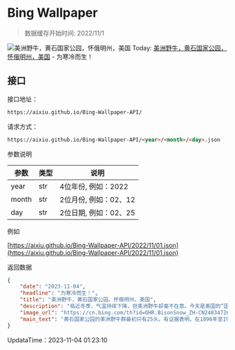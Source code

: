 # Bing Wallpaper

> 数据缓存开始时间: 2022/11/1

![美洲野牛，黄石国家公园，怀俄明州，美国](https://cn.bing.com/th?id=OHR.BisonSnow_ZH-CN2483472629_1920x1080.webp)
Today: [美洲野牛，黄石国家公园，怀俄明州，美国](https://cn.bing.com/th?id=OHR.BisonSnow_ZH-CN2483472629_1920x1080.webp) - 为寒冷而生！

## 接口

接口地址：

```html
https://aixiu.github.io/Bing-Wallpaper-API/
```

请求方式：

```html
https://aixiu.github.io/Bing-Wallpaper-API/<year>/<month>/<day>.json
```

参数说明

| 参数 | 类型 | 说明 |
| - | - | - |
| year | str | 4位年份, 例如：2022 |
| month | str | 2位月份, 例如：02、12 |
| day | str | 2位日期, 例如：02、25 |

例如

[https://aixiu.github.io/Bing-Wallpaper-API/2022/11/01.json](https://aixiu.github.io/Bing-Wallpaper-API/2022/11/01.json)

返回数据

```json
{
    "date": "2023-11-04",
    "headline": "为寒冷而生！",
    "title": "美洲野牛，黄石国家公园，怀俄明州，美国",
    "description": "临近冬季，气温持续下降，但美洲野牛却毫不在意。今天是美国的“国家野牛日”，这些体型魁梧的哺乳动物已经准备好迎雪季了。它们有蓬松的皮毛和重达2000磅的庞大身躯，这样的身体足以抵御严寒。黄石国家公园的冬季十分寒冷，而自史前时代以来，美国最大、最古老的野牛群就居住在这里。",
    "image_url": "https://cn.bing.com/th?id=OHR.BisonSnow_ZH-CN2483472629_1920x1080.webp",
    "main_text": "黄石国家公园的美洲野牛群最初只有25头。有证据表明，在1896年至1912年，美洲野牛群发生了两次“种群瓶颈”事件。在此期间，美洲野牛种群的数量在25至50头之间。"
}
```

UpdataTime：2023-11-04 01:23:10
